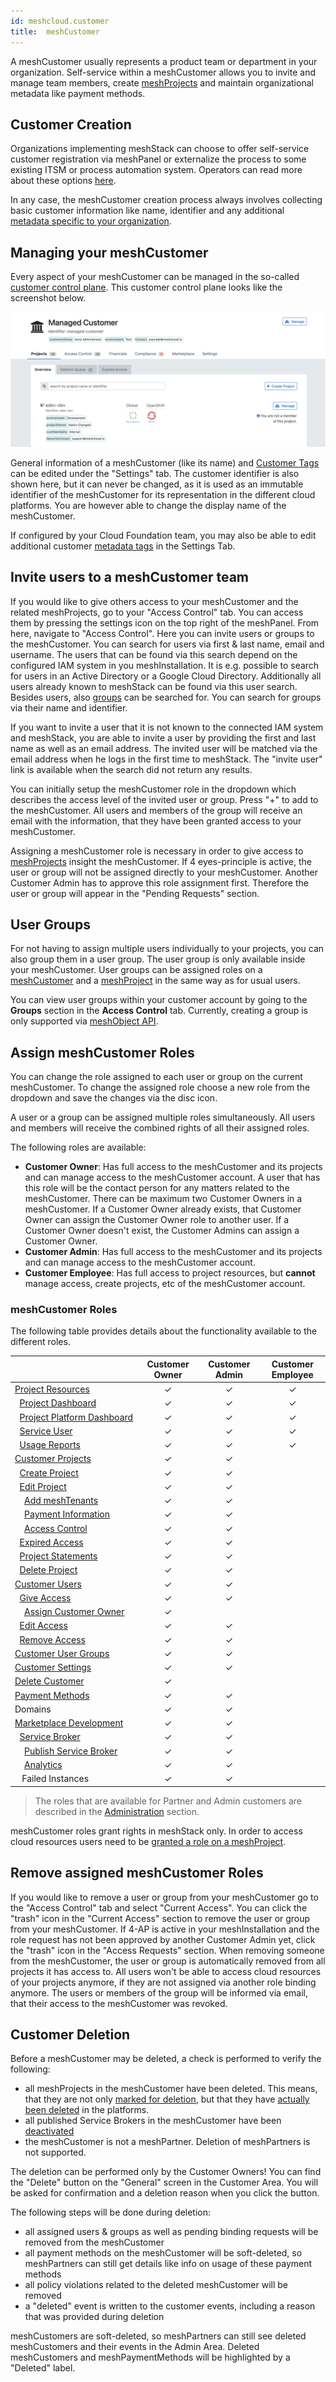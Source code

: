 ```yaml
---
id: meshcloud.customer
title:  meshCustomer
---
```


A meshCustomer usually represents a product team or department in your organization. Self-service within a meshCustomer
allows you to invite and manage team members, create [meshProjects](meshcloud.project.md) and maintain organizational metadata like payment methods.

## Customer Creation

Organizations implementing meshStack can choose to offer self-service customer registration via meshPanel or externalize
the process to some existing ITSM or process automation system. Operators can read more about these options [here](meshstack.onboarding.md#customer-registration).

In any case, the meshCustomer creation process always involves collecting basic customer information like name, identifier
and any additional [metadata specific to your organization](meshstack.metadata-tags.md#customer-tag-schema).

## Managing your meshCustomer

Every aspect of your meshCustomer can be managed in the so-called [customer control plane](./meshcloud.customer.md#managing-your-meshcustomer). This customer control plane looks like the screenshot below.

![Customer Control Plane User Interface](assets/customer-control-plane.png)

General information of a meshCustomer (like its name) and [Customer Tags](meshstack.metadata-tags.md#customer-tag-schema) can be edited under the "Settings" tab.
The customer identifier is also shown here, but it can never be changed,
as it is used as an immutable identifier of the meshCustomer for its
representation in the different cloud platforms. You are however able to change the display name of the meshCustomer.

If configured by your Cloud Foundation team, you may also be able to edit additional customer [metadata tags](./meshcloud.metadata-tags.md) in the Settings Tab.

## Invite users to a meshCustomer team

If you would like to give others access to your meshCustomer and the related meshProjects, go to your "Access Control" tab.
You can access them by pressing the settings icon on the top right of the meshPanel.
From here, navigate to "Access Control". Here you can invite users or groups to the meshCustomer.
You can search for users via first & last name, email and username. The users that can be found via
this search depend on the configured IAM system in you meshInstallation. It is e.g. possible to search for users in an Active Directory or a Google Cloud Directory. Additionally all users already known to meshStack can be found via this user search. Besides users, also [groups](#user-groups) can be searched for. You can search for groups via their name and identifier.

If you want to invite a user that it is not known to the connected IAM system and meshStack, you are able to invite a user by providing
the first and last name as well as an email address. The invited user will be matched via the email address when he logs in the first time to meshStack.
The "invite user" link is available when the search did not return any results.

You can initially setup the meshCustomer role in the dropdown which describes the access level of the invited user or group.
Press "+" to add to the meshCustomer. All users and members of the group will receive an email with the information,
that they have been granted access to your meshCustomer.

Assigning a meshCustomer role is necessary in order to give access to [meshProjects](meshcloud.project.md) insight the meshCustomer.
If 4 eyes-principle is active, the user or group will not be assigned directly to your meshCustomer. Another Customer Admin has to approve this role assignment first. Therefore the user or group will appear in the "Pending Requests" section.

## User Groups

For not having to assign multiple users individually to your projects, you can also group them in a user group. The user group is only available inside your meshCustomer. User groups can be assigned roles on a [meshCustomer](#invite-users-to-a-meshcustomer-team) and a [meshProject](meshcloud.project.md#access-anagement-on-a-meshproject) in the same way as for usual users.

You can view user groups within your customer account by going to the **Groups** section in the **Access Control** tab.
Currently, creating a group is only supported via [meshObject API](meshstack.api.md).

## Assign meshCustomer Roles

You can change the role assigned to each user or group on the current meshCustomer.
To change the assigned role choose a new role from the dropdown and save the changes via the disc icon.

A user or a group can be assigned multiple roles simultaneously. All users and members will receive the combined rights of all their assigned roles.

The following roles are available:

- **Customer Owner**: Has full access to the meshCustomer and its projects and can manage access to the meshCustomer account. A user that has this role will be the contact person for any matters related to the meshCustomer. There can be maximum two Customer Owners in a meshCustomer. If a Customer Owner already exists, that Customer Owner can assign the Customer Owner role to another user. If a Customer Owner doesn't exist, the Customer Admins can assign a Customer Owner.
- **Customer Admin**: Has full access to the meshCustomer and its projects and can manage access to the meshCustomer account.
- **Customer Employee**: Has full access to project resources, but **cannot** manage access, create projects, etc of the meshCustomer account.

### meshCustomer Roles

The following table provides details about the functionality available to the different roles.

|                       | Customer Owner | Customer Admin | Customer Employee |
| --------------------- | :---: | :---: | :---: |
| [Project&nbsp;Resources](meshcloud.project-resources.md) | &#10003; | &#10003; | &#10003; |
| &nbsp;&nbsp;[Project&nbsp;Dashboard](meshcloud.project-resources.md#project-dashboard) | &#10003; | &#10003; | &#10003; |
| &nbsp;&nbsp;[Project&nbsp;Platform&nbsp;Dashboard](meshcloud.project-resources.md#project-platform-dashboard) | &#10003; | &#10003; | &#10003; |
| &nbsp;&nbsp;[Service&nbsp;User](meshcloud.service-user.md) | &#10003; | &#10003; | &#10003; |
| &nbsp;&nbsp;[Usage Reports](meshcloud.project-metering.md#tenant-usage-report) | &#10003; | &#10003; | &#10003; |
| [Customer&nbsp;Projects](meshcloud.project.md#manage-meshprojects) | &#10003; | &#10003; | |
| &nbsp;&nbsp;[Create&nbsp;Project](meshcloud.project.md#create-a-new-meshproject) | &#10003; | &#10003; | |
| &nbsp;&nbsp;[Edit&nbsp;Project](meshcloud.project.md#manage-meshprojects) | &#10003; | &#10003; | |
| &nbsp;&nbsp;&nbsp;&nbsp;[Add&nbsp;meshTenants](meshcloud.project.md#adding-meshtenants) | &#10003; | &#10003; | |
| &nbsp;&nbsp;&nbsp;&nbsp;[Payment&nbsp;Information](meshcloud.project.md#provide-payment-information-for-meshproject) | &#10003; | &#10003; | |
| &nbsp;&nbsp;&nbsp;&nbsp;[Access&nbsp;Control](meshcloud.project.md#access-control-on-a-meshproject) | &#10003; | &#10003; | |
| &nbsp;&nbsp;[Expired&nbsp;Access](meshcloud.project.md#expiration-of-a-principal-assignment) | &#10003; | &#10003; | |
| &nbsp;&nbsp;[Project&nbsp;Statements](meshcloud.project-metering.md#project-statement) | &#10003; | &#10003; | |
| &nbsp;&nbsp;[Delete&nbsp;Project](meshcloud.project.md#delete-a-meshproject) | &#10003; | &#10003; | |
| [Customer&nbsp;Users](meshcloud.customer.md) | &#10003; | &#10003; | |
| &nbsp;&nbsp;[Give&nbsp;Access](meshcloud.customer.md#invite-users-to-a-meshcustomer-team) | &#10003; | &#10003; | |
| &nbsp;&nbsp;&nbsp;&nbsp;[Assign&nbsp;Customer&nbsp;Owner](meshcloud.customer.md#assign-meshcustomer-roles) | &#10003; | | |
| &nbsp;&nbsp;[Edit&nbsp;Access](meshcloud.customer.md#assign-meshcustomer-roles) | &#10003; | &#10003; | |
| &nbsp;&nbsp;[Remove&nbsp;Access](meshcloud.customer.md#remove-assigned-meshcustomer-roles) | &#10003; | &#10003; | |
| [Customer&nbsp;User&nbsp;Groups](meshcloud.customer.md#user-groups) | &#10003; | &#10003; | |
| [Customer&nbsp;Settings](meshcloud.customer.md#customer-settings) | &#10003; | &#10003; | |
| [Delete&nbsp;Customer](meshcloud.customer.md#customer-deletion) | &#10003; | | |
| [Payment&nbsp;Methods](meshcloud.payment-methods.md) | &#10003; | &#10003; | |
| Domains | &#10003; | &#10003; | |
| [Marketplace&nbsp;Development](meshstack.meshmarketplace.development.md) | &#10003; | &#10003; | |
| &nbsp;&nbsp;[Service&nbsp;Broker](meshstack.meshmarketplace.development.md#how-to-use-it) | &#10003; | &#10003; | |
| &nbsp;&nbsp;&nbsp;&nbsp;[Publish Service Broker](meshstack.meshmarketplace.development.md#publish-your-service-broker) | &#10003; | &#10003; | |
| &nbsp;&nbsp;&nbsp;&nbsp;[Analytics](meshstack.meshmarketplace.development.md#debugging-your-service-broker) | &#10003; | &#10003; | |
| &nbsp;&nbsp;&nbsp;Failed&nbsp;Instances | &#10003; | &#10003; | |

> The roles that are available for Partner and Admin customers are described in the [Administration](administration.index.md) section.

meshCustomer roles grant rights in meshStack only. In order to access cloud resources users need to be [granted a role on a meshProject](meshcloud.project.md#access-control-on-a-meshproject).

## Remove assigned meshCustomer Roles

If you would like to remove a user or group from your meshCustomer go to the "Access Control" tab and select "Current Access". You can click the "trash" icon in the "Current Access" section to remove the user or group from your meshCustomer. If 4-AP is active in your meshInstallation and the role request has not been approved by another Customer Admin yet, click the "trash" icon in the "Access Requests" section. When removing someone from the meshCustomer, the user or group is automatically removed from all projects it has access to. All users won't be able to access cloud resources of your projects anymore, if they are not assigned via another role binding anymore. The users or members of the group will be informed via email, that their access to the meshCustomer was revoked.

## Customer Deletion

Before a meshCustomer may be deleted, a check is performed to verify the following:

- all meshProjects in the meshCustomer have been deleted. This means, that they are not only [marked for deletion](meshcloud.project.md#delete-a-meshproject), but that they have [actually been deleted](administration.projects.md#delete-projects) in the platforms.
- all published Service Brokers in the meshCustomer have been [deactivated](meshstack.meshmarketplace.development.md#deactivation-of-service-brokers)
- the meshCustomer is not a meshPartner. Deletion of meshPartners is not supported.

The deletion can be performed only by the Customer Owners! You can find the "Delete" button on the "General" screen in the Customer Area. You will be asked for confirmation and a deletion reason when you click the button.

The following steps will be done during deletion:

- all assigned users & groups as well as pending binding requests will be removed from the meshCustomer
- all payment methods on the meshCustomer will be soft-deleted, so meshPartners can still get details like info on usage of these payment methods
- all policy violations related to the deleted meshCustomer will be removed
- a "deleted" event is written to the customer events, including a reason that was provided during deletion

meshCustomers are soft-deleted, so meshPartners can still see deleted meshCustomers and their events in the Admin Area. Deleted meshCustomers and meshPaymentMethods will be highlighted by a "Deleted" label.
